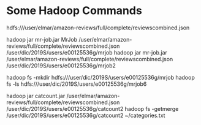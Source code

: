 # Some Hadoop Commands
hdfs:///user/elmar/amazon-reviews/full/complete/reviewscombined.json


hadoop jar mr-job.jar MrJob /user/elmar/amazon-reviews/full/complete/reviewscombined.json /user/dic/2019S/users/e00125536g/mrjob
hadoop jar mr-job.jar /user/elmar/amazon-reviews/full/complete/reviewscombined.json /user/dic/2019S/users/e00125536g/mrjob2

hadoop fs -mkdir hdfs:///user/dic/2019S/users/e00125536g/mrjob
hadoop fs -ls hdfs:///user/dic/2019S/users/e00125536g/mrjob6




hadoop jar catcount.jar /user/elmar/amazon-reviews/full/complete/reviewscombined.json /user/dic/2019S/users/e00125536g/catcount2
hadoop fs -getmerge /user/dic/2019S/users/e00125536g/catcount2 ~/categories.txt
